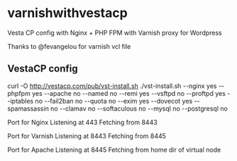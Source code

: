 # varnishwithvestacp
Vesta CP config with Nginx + PHP FPM with Varnish proxy for Wordpress

Thanks to @fevangelou for varnish vcl file

## VestaCP config
curl -O http://vestacp.com/pub/vst-install.sh
./vst-install.sh --nginx yes --phpfpm yes --apache no --named no --remi yes --vsftpd no --proftpd yes --iptables no --fail2ban no --quota no --exim yes --dovecot yes --spamassassin no --clamav no --softaculous no --mysql no --postgresql no

Port for Nginx
	Listening at 443
	Fetching from 8443

Port for Varnish
	Listening at 8443
	Fetching from 8445

Port for Apache
	Listening at 8445
	Fetching from home dir of virtual node